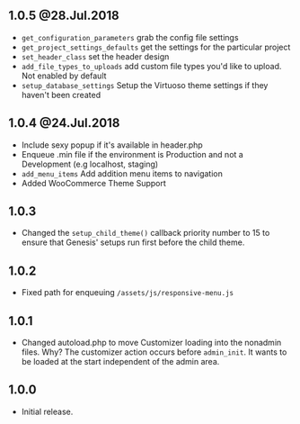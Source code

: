 ## 1.0.5 @28.Jul.2018 
- `get_configuration_parameters` grab the config file settings
- `get_project_settings_defaults` get the settings for the particular project
- `set_header_class` set the header design
- `add_file_types_to_uploads` add custom file types you'd like to upload. Not enabled by default
- `setup_database_settings` Setup the Virtuoso theme settings if they haven't been created

## 1.0.4 @24.Jul.2018 
- Include sexy popup if it's available in header.php
- Enqueue .min file if the environment is Production and not a Development (e.g localhost, staging)
- `add_menu_items` Add addition menu items to navigation
- Added WooCommerce Theme Support

## 1.0.3

- Changed the `setup_child_theme()` callback priority number to 15 to ensure that Genesis' setups run first before the child theme.

## 1.0.2

- Fixed path for enqueuing `/assets/js/responsive-menu.js`

## 1.0.1

- Changed autoload.php to move Customizer loading into the nonadmin files.  Why?  The customizer action occurs before `admin_init`.  It wants to be loaded at the start independent of the admin area.

## 1.0.0

- Initial release.